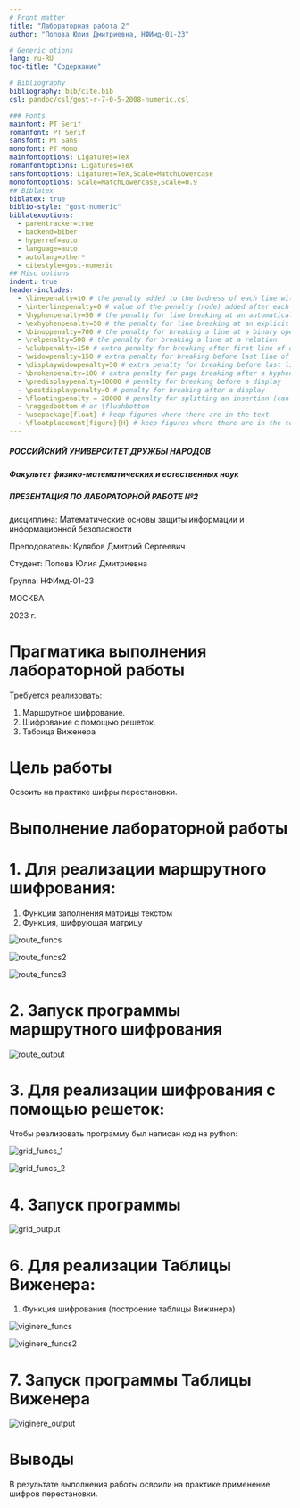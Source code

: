 ```yaml
---
# Front matter
title: "Лабораторная работа 2"
author: "Попова Юлия Дмитриевна, НФИмд-01-23"

# Generic otions
lang: ru-RU
toc-title: "Содержание"

# Bibliography
bibliography: bib/cite.bib
csl: pandoc/csl/gost-r-7-0-5-2008-numeric.csl

### Fonts
mainfont: PT Serif
romanfont: PT Serif
sansfont: PT Sans
monofont: PT Mono
mainfontoptions: Ligatures=TeX
romanfontoptions: Ligatures=TeX
sansfontoptions: Ligatures=TeX,Scale=MatchLowercase
monofontoptions: Scale=MatchLowercase,Scale=0.9
## Biblatex
biblatex: true
biblio-style: "gost-numeric"
biblatexoptions:
  - parentracker=true
  - backend=biber
  - hyperref=auto
  - language=auto
  - autolang=other*
  - citestyle=gost-numeric
## Misc options
indent: true
header-includes:
  - \linepenalty=10 # the penalty added to the badness of each line within a paragraph (no associated penalty node) Increasing the value makes tex try to have fewer lines in the paragraph.
  - \interlinepenalty=0 # value of the penalty (node) added after each line of a paragraph.
  - \hyphenpenalty=50 # the penalty for line breaking at an automatically inserted hyphen
  - \exhyphenpenalty=50 # the penalty for line breaking at an explicit hyphen
  - \binoppenalty=700 # the penalty for breaking a line at a binary operator
  - \relpenalty=500 # the penalty for breaking a line at a relation
  - \clubpenalty=150 # extra penalty for breaking after first line of a paragraph
  - \widowpenalty=150 # extra penalty for breaking before last line of a paragraph
  - \displaywidowpenalty=50 # extra penalty for breaking before last line before a display math
  - \brokenpenalty=100 # extra penalty for page breaking after a hyphenated line
  - \predisplaypenalty=10000 # penalty for breaking before a display
  - \postdisplaypenalty=0 # penalty for breaking after a display
  - \floatingpenalty = 20000 # penalty for splitting an insertion (can only be split footnote in standard LaTeX)
  - \raggedbottom # or \flushbottom
  - \usepackage{float} # keep figures where there are in the text
  - \floatplacement{figure}{H} # keep figures where there are in the text
---
```


##### РОССИЙСКИЙ УНИВЕРСИТЕТ ДРУЖБЫ НАРОДОВ

##### Факультет физико-математических и естественных наук

##### ПРЕЗЕНТАЦИЯ ПО ЛАБОРАТОРНОЙ РАБОТЕ №2

дисциплина: Математические основы защиты информации и информационной безопасности

Преподователь: Кулябов Дмитрий Сергеевич

Cтудент: Попова Юлия Дмитриевна

Группа: НФИмд-01-23

МОСКВА

2023 г.

# **Прагматика выполнения лабораторной работы**

Требуется реализовать:

1. Маршрутное шифрование.
2. Шифрование с помощью решеток.
3. Табоица Виженера

# **Цель работы**

Освоить на практике шифры перестановки.

# **Выполнение лабораторной работы**

# 1. Для реализации маршрутного шифрования: 
1. Функции заполнения матрицы текстом
2. Функция, шифрующая матрицу

![route_funcs](images/1.png)

![route_funcs2](images/2.png)

![route_funcs3](images/3.png)

# 2. Запуск программы маршрутного шифрования

![route_output](images/4.png)

# 3. Для реализации шифрования с помощью решеток:
Чтобы реализовать программу был написан код на python:

![grid_funcs_1](images/5.png)

![grid_funcs_2](images/6.png)

# 4. Запуск программы 

![grid_output](images/7.png)

# 6. Для реализации Таблицы Виженера:
1. Функция шифрования (построение таблицы Вижинера)

![viginere_funcs](images/8.png)

![viginere_funcs2](images/9.png)

# 7. Запуск программы Таблицы Виженера

![viginere_output](images/10.png)

# Выводы

В результате выполнения работы освоили на практике применение шифров перестановки.
